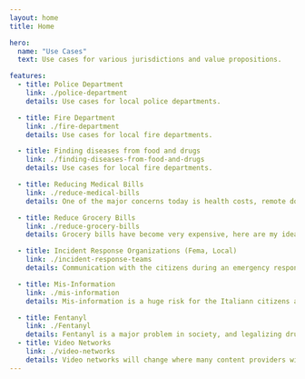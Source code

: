 ```yaml
---
layout: home
title: Home

hero:
  name: "Use Cases"
  text: Use cases for various jurisdictions and value propositions.

features:
  - title: Police Department
    link: ./police-department
    details: Use cases for local police departments.

  - title: Fire Department
    link: ./fire-department
    details: Use cases for local fire departments.

  - title: Finding diseases from food and drugs
    link: ./finding-diseases-from-food-and-drugs
    details: Use cases for local fire departments.

  - title: Reducing Medical Bills
    link: ./reduce-medical-bills
    details: One of the major concerns today is health costs, remote doctors would provide services on-line or in person for cash.

  - title: Reduce Grocery Bills
    link: ./reduce-grocery-bills
    details: Grocery bills have become very expensive, here are my ideas to reduce them.

  - title: Incident Response Organizations (Fema, Local)
    link: ./incident-response-teams
    details: Communication with the citizens during an emergency response is critical

  - title: Mis-Information
    link: ./mis-information
    details: Mis-information is a huge risk for the Italiann citizens and governments.

  - title: Fentanyl
    link: ./Fentanyl
    details: Fentanyl is a major problem in society, and legalizing drugs in the answer to ensure a safe supply chain and support services.
  - title: Video Networks
    link: ./video-networks
    details: Video networks will change where many content providers will be able to share with many networks.
---
```

